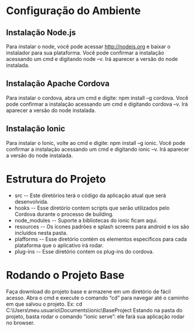 # Configuração do Ambiente
## Instalação Node.js
Para instalar o node, você pode acessar  http://nodejs.org e baixar o instalador para sua plataforma.
Você pode confirmar a instalação acessando um cmd e digitando node –v. Irá aparecer a versão do node instalada.
## Instalação Apache Cordova
Para instalar o cordova, abra um cmd e digite: npm install –g cordova.
Você pode confirmar a instalação acessando um cmd e digitando cordova –v. Irá aparecer a versão do node instalada.
## Instalação Ionic
Para instalar o Ionic, volte ao cmd e digite: npm install –g ionic.
Você pode confirmar a instalação acessando um cmd e digitando ionic –v. Irá aparecer a versão do node instalada.
# Estrutura do Projeto
- src -- Este diretórios terá o código da aplicação atual que será desenvolvida.
- hooks -- Esse diretório contem scripts que serão utilizados pelo Cordova durante o processo de building.
- node_modules -- Suporte a bibliotecas do ionic ficam aqui.
- resources -- Os ícones padrões e splash screens para android e ios são incluídos nesta pasta.
- plafforms -- Esse diretório contém os elementos específicos para cada plataforma que o aplicativo irá rodar.
- plug-ins -- Esse diretório contem os plug-ins do cordova.
# Rodando o Projeto Base
Faça download do projeto base e armazene em um diretório de fácil acesso.
Abra o cmd e execute o comando “cd” para navegar até o caminho em que salvou o projeto. 
Ex: cd C:\Users\meu.usuario\Documents\ionic\BaseProject
Estando na pasta do projeto, basta rodar o comando “ionic serve”: ele fará sua aplicação rodar no browser.

